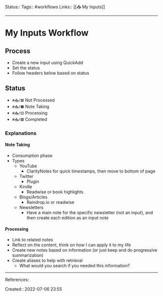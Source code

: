 Status::
Tags:: #workflows
Links:: [[📥 My Inputs]]
___

# My Inputs Workflow
## Process
- Create a new input using QuickAdd
- Set the status
- Follow headers below based on status
## Status
- `#📥/🟥️` Not Processed
- `#📥/🟧️️` Note Taking
- `#📥/🟨️` Processing
- `#📥/🟩️️` Completed
### Explanations
#### Note Taking
- Consumption phase
- Types
	- YouTube
		- ClarityNotes for quick timestamps, then move to bottom of page
	- Twitter
		- Plugin
	- Kindle
		- Readwise or book highlights
	- Blogs/Articles
		- Raindrop.io or readwise
	- Newsletters
		- Have a main note for the specific newsletter (not an input), and then create each edition as an input note
#### Processing
- Link to related notes
- Reflect on the content, think on how I can apply it to my life
- Create new notes based on information (or just keep and do progressive summarization)
- Create aliases to help with retrieval
	- What would you search if you needed this information?
___
References:

Created:: 2022-07-06 23:55